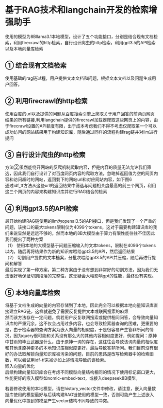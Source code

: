 基于RAG技术和langchain开发的检索增强助手
==
使用的模型为8Bllama3.1本地模型，设计了五个功能接口，分别是结合现有文档检索，利用firecrawl的http检索，自行设计爬虫的http检索，利用gpt3.5的API检索以及本地向量库检索<br>

①	结合现有文档检索
--
使用基础的rag链过程，用户提供文本文档和问题，根据文本文档以及问题生成用户回答。<br>

②	利用firecrawl的http检索
--
使用百度的url以及提供的问题从百度搜索引擎上爬取关于用户回答的前两页网页结果的所有链接,利用langchain提供的firecrawl加载器爬取这些网页上的内容，由于firecrawl设置的API额度有限，出于成本考虑我们不得不考虑仅爬取第一个可以成功访问的网站结果用于构建知识库，随后通过同样的流程构建rag链并对llm进行提问<br>
 
③	自行设计爬虫的http检索
--
方法②虽然能绕开网站的反爬机制爬取内容，但是内容的质量无法允许我们筛选，因此我们自行设计了对百度网页内容的爬取方法，忽略掉返回值为空的网页内容和访问超时的网站，返回剩下的网站url和对应网站内容，如下图6<br>
通过idf_tf方法从这些url的返回结果中筛选与问题相关度最高的前三个网页，利用这三个网页的内容来构建知识库并进行RAG结合的检索<br>
 
④	利用gpt3.5的API检索
--
最开始构建RAG链使用的llm为openai3.5的API接口，但是我们发现了一个严重的问题，该接口的最大tokens限制仅为4096个tokens，这对于需要构建知识库的我们来说显然是远远不够的，然而本地的8B大模型由于算力有限性能往往不佳因此我们提出了两种方案<br>
（1）	使用本地的大模型基于问题压缩输入的文本tokens，限制在4096个tokens以内，随后再将结果作为新的知识库喂给gpt3.5的API，然后返回结果<br>
（2）	切割用户提供的文本档案，分批次喂给gpt3.5的API并压缩，随后再进行提问和解答<br>
最后实现了第一种方案，第二种方案由于没有想到非常好的切割方法，因为我们无法很好地保证切割段落的完整性，这无疑会大幅影响gpt的性能，最终没有实现。<br>
 
⑤	本地向量库检索
--
将基于文档生成的向量的内容存储到了本地，因此完全可以根据本地向量知识库直接建立RAG链，这样就避免了需要反复提供文本或联网搜索的麻烦<br>
然而该方法存在一定问题，倘若用户反复联网搜索或提供相同问答，会导致向量知识库的严重冗余，这不仅会占用过多内容，也会导致检索器查询的困难，更重要的是，由于检索器的查询方案为嵌入向量的相似度，于是很容易产生答非所问的情况，因为query很可能和关系没有那么大的其他内容相似度更好，例如提问：原神中甘雨的毕业武器是什么，由于原神一词的存在，这往往会导致该词向量的相似度和其他含原神更多的本地知识库相似度更好，最后导致答非所问。我们目前没有很好的办法取解锁向量知识库被污染的问题，目前的思路是改写检索器中的检索函数，可以尝试用idf-tf来减少如上述情况导致的误检索。<br>
嵌入向量的优化<br>
后续构建向量知识库会在考虑不同模型向量结构相同的情况下使用标记窗口更大，性能更好的嵌入模型如nomic-embed-text，或接入deepseek8B模型。<br>

若要修改使用的本地模型，请在history_vector文件中修改，请注意，嵌入向量数据库使用的模型最好与后续构建RAG链使用的模型一致，否则可能产生上述嵌入向量优化中提到的模型产生vector结构不同导致的冲突。<br>
